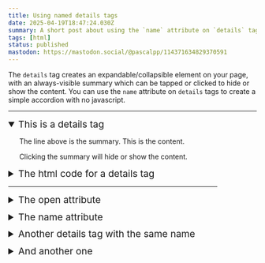 ```yaml
---
title: Using named details tags
date: 2025-04-19T18:47:24.030Z
summary: A short post about using the `name` attribute on `details` tags to create a simple accordion with no javascript.
tags: [html]
status: published
mastodon: https://mastodon.social/@pascalpp/114371634829370591
---
```


The `details` tag creates an expandable/collapsible element on your page, with an always-visible summary which can be tapped or clicked to hide or show the content. You can use the `name` attribute on `details` tags to create a simple accordion with no javascript.

<hr/>

<div class="demo">

<details open name="accordion">
  <summary class="sans">This is a details tag</summary>
  <p>The line above is the summary. This is the content.</p>
  <p>Clicking the summary will hide or show the content.</p>
</details>

<details name="accordion">
  <summary class="sans">The html code for a details tag</summary>

```html
<details open name="accordion">
  <summary>This is a details tag</summary>
  <p>The line above is the summary. This is the content.</p>
</details>
```

</details>

<hr/>

<details name="accordion2">
  <summary class="sans">The open attribute</summary>
  <p>Details tags are collapsed by default. To render an expanded details tag, add the <code>open</code> attribute.</p>
</details>

<details name="accordion2">
  <summary class="sans">The name attribute</summary>
  <p>Details tags can have a <code>name</code> attribute. Details tags with the same <code>name</code> attribute are mutually-exclusive, so only one can be open at a time.</p>
</details>

<details name="accordion2">
  <summary class="sans">Another details tag with the same name</summary>
  <p>When a details tag is opened, other details tags with the same <code>name</code> attribute will close.</p>
</details>

<details name="accordion2">
  <summary class="sans">And another one</summary>
  <p>This can be used to create a simple accordion with no javascript.</p>
</details>

</div>

<style lang="less">
  .demo {
    max-width: 48ch;
    text-wrap: pretty;
  }

  details {
    margin-block: 0.75em;
    padding-left: 1.4rem;
  }

  summary {
    cursor: pointer;
    font-weight: 400;
    font-size: 1.2rem;
    margin-left: -1.4rem;
    user-select: none;
  }
</style>
